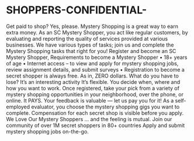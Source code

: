 # SHOPPERS-CONFIDENTIAL-
Get paid to shop? Yes, please. Mystery Shopping is a great way to earn extra money. 
As an SC Mystery Shopper, you act like regular customers, by evaluating and reporting the quality of services provided at various businesses.  We have various types of tasks; join us and complete the Mystery Shopping tasks that right for you!  Register and become an SC Mystery Shopper, Requirements to become a Mystery Shopper • 18+ years of age  • Internet access – to view and apply for mystery shopping jobs, review assignment details, and submit surveys  • Registration to become a secret shopper is always free. As in, ZERO dollars. What do you have to lose?  It’s an interesting activity It’s flexible. You decide when, where and how you want to work. Once registered, take your pick from a variety of mystery shopping opportunities in your neighborhood, over the phone, or online.  It PAYS. Your feedback is valuable — let us pay you for it! As a self-employed evaluator, you choose the mystery shopping gigs you want to complete. Compensation for each secret shop is visible before you apply.  We Love Our Mystery Shoppers … and the feeling is mutual. Join our community of over 1M secret shoppers in 80+ countries  Apply and submit mystery shopping jobs on-the-go.
